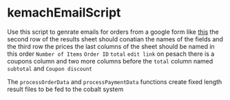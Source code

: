 # kemachEmailScript

Use this script to genrate emails for orders from a google form like [this](https://forms.gle/5L9mvcz8vApmgada6)
the second row of the results sheet should conatian the names of the fields and the third row the prices
the last columns of the sheet should be named in this order `Number of Items`	`Order ID`	`total` `edit link`
on pesach there is a coupons column and two more columns before the `total` column named `subtotal` and `Coupon discount`

The `processOrderData` and `processPaymentData` functions create fixed length result files to be fed to the cobalt system

